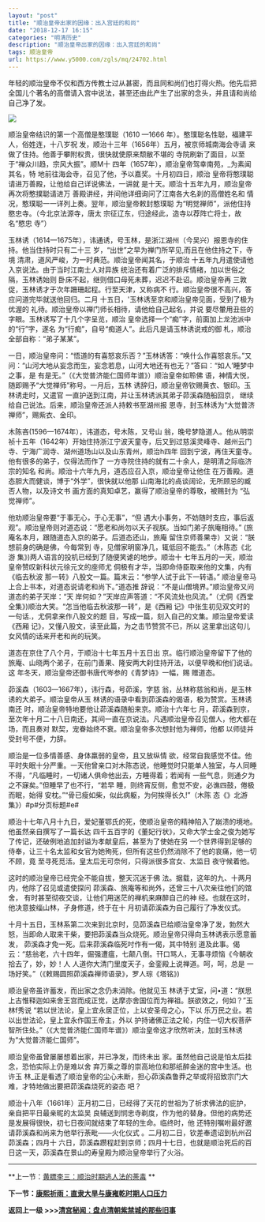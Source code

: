 ```yaml
---
layout: "post"
title: "顺治皇帝出家的因缘：出入宫廷的和尚"
date: "2018-12-17 16:15"
categories: "明清历史"
description: "顺治皇帝出家的因缘：出入宫廷的和尚"
tags: 顺治皇帝
url: https://www.y5000.com/zgls/mq/24702.html
---
```






年轻的顺治皇帝不仅和西方传教士过从甚密，而且同和尚们也打得火热。他先后把全国儿个著名的高僧请入宫中说法，甚至还由此产生了出家的念头，并且请和尚给自己净了发。

![](https://img.y5000.com/uploads/allimg/170807/12-1FPG01913131.jpg)

顺治皇帝结识的第一个高僧是憨璞聪（1610 —1666 年）。憨璞聪名性聪，福建平人，俗姓连，十八岁祝 发，顺治十三年（1656年）五月，被京师城南海会寺请
来做了住持。他善于攀附权贵，很快就使原来颓敝不堪的 寺院刷新了面目，以至于“禅众川趋，宗风大振”。顺M十
四年（1657年），顺治皇帝驾幸南苑，_为素闻其名，特 地前往海会寺，召见了他，予以嘉奖。十月初四日，顺治
皇帝将憨璞聪请进万善殿，让他给自己详说佛法，一讲就 是十天。顺治十五年九月，顺治皇帝再次将憨撲聪请进万 善殿讲经，并间他详细询问了江南各大名刹的高僧姓名和
情况，憨璞聪一一详列上奏。翌年，顺治皇帝敕封憨璞聪 为“明觉禅师”，派他住持愍忠寺。（今北京法源寺，唐太 宗征辽东，归途经此，造寺以荐阵亡将士，故名“愍忠
寺”）

玉林诱（1614—1675年），讳通诱，号玉林，是浙江湖州（今吴兴）报恩寺的住持。他当住持时只有二十三 岁，“出世”之早为禅门所罕见,而且在他住持之下，寺境
清肃，道风严峻，为一时典范。顺治皇帝闻其名，于顺治 十五年九月遣使请他入京说法。由于当时江南士人对异族 统治还有着广泛的排斥情绪，加以世俗之隔，玉林诱始则
卧床不起，继则借口母死未葬，迟迟不赴诏。顺治皇帝再 三敦促，玉林诱才于次年跚珊起程。行至天津，又称病不 行。顺治皇帝很不高兴，答应问道完毕就送他回归。二月
十五日，'玉林诱至京和顺治皇帝见面，受到了极为优渥的 礼待。顺治皇帝以禅门师长相待，请他给自己起名，并说 要尽暈用丑些的字眼。玉林诱写了十几个字呈览，顺治
皇帝选择一个“痴”字，前面加上龙池派中的“行”字，遂名 为“行痴”，自号“痴道人”。此后凡是请玉林诱说戒的御 札，顺治全部自称：“弟子某某”。

一日，顺治皇帝问：“悟道的有喜怒哀乐否？”玉林诱答：“唤什么作喜怒哀乐。”又问：“山河大地从妄念而生，妄念若息，山河大地还有也无？”答曰：“如人’睡梦中之事，是
有是无。”（《大觉普济能仁国师年谱》）顺治皇帝如聆佛 语，神情大悦，随即赐予“大觉禅师”称号。一月后，五林
诱辞归，顺治皇帝钦赐黄衣、银印。玉林诱走时，又遣官 一直护送到江南，并让玉林诱派其弟子茆溪森随船回京， 继续给自己说法。后来，顺治皇帝还派人持敕书至湖州报
恩寺，封玉林诱为“大觉普济禅师”，赐紫衣、金印。

木陈吝(1596—1674年），讳道态，号木陈，又号山 翁，晚号梦隐道人。他从明崇祯十五年（1642年）开始住持浙江宁波天童寺，后又到过慈溪灵峰寺、越州云门
寺、宁海广润寺、湖州道场山以及山东青州，顺治h四年 回到宁波，再住天童寺。他有很多的弟子，仅得法而作了 一方寺院住持的就有二十余人，是明清之际临济宗的知名
和尚。顺治十六年九月，道态应召入京，顺治皇帝让他住 在万善殿。道态胆大而健谈，博于“外学”，很快就以他那 山南海北的卨谈阔论，无所顾忌的臧否人物，以及诗文书
画方面的真知卓艺，赢得了顺治皇帝的尊敬，被赐封为 “弘觉禅师”。

他劝顺治皇帝要“于事无心，于心无事”，“但 遇大小事务，不妨随时支应，事后返观”。顺治皇帝则对道态说：“愿老和尚勿以天子视朕。当如门弟子旅庵相待。”
(旅庵名本月，跟随道态入京的弟子。后道态还山，旅庵 留住京师善果寺）又说：“朕想前身的确是佛，今每常到 寺，见僧家明窗净几，辄低回不能去。”（木陈态《北游
集》)两人语言的投机已经到了随便笑谑的地步。顺治十 七年五月的一天，顺治皇帝赞叹新科状元徐元文的座师尤 侗极有才华，当即命侍臣取来他的文集，内有《临去秋波
那一转》八股文一篇。篇末云：“参学人试于此下一转语。” 顺治皇帝马上合上书本，对道态说请老和尚下。”道态推
辞说：“不是山僧境界。”顺治皇帝又问道态的弟子天岸：“天 岸何如？”天岸应声答道：“不风流处也风流。”（尤侗《西堂
全集》)顺治大笑。“怎当他临去秋波那一转”，是《西厢 记》中张生初见双文时的一句话.，尤侗拿来作八股文的题 目，写成一篇，刻入自己的文集。顺治皇帝爱读《西厢
记》，又懂八股文，读至此篇，为之击节赞赏不已，所以 这里拿出这句儿女风情的话来开老和尚的玩笑。

道态在京住了八个月，于顺治十七年五月十五日出 京。临行顺治皇帝留下了他的旅庵、山晓两个弟子，在前门善果、隆安两大刹住持开法，以便早晚和他们说话。这
年冬天，顺治皇帝还御书唐代岑参的《青梦诗》一幅，赐 赠道态。

茆溪森（1603—1667年），讳行森，号茆溪，字慈 翁，丛林称慈翁和尚，是玉林诱的大弟子。顺治皇帝从玉 林诱的语录中看到茆溪森的偈语，极为赞赏。玉林诱南还
时，顺治皇帝特地要他让茆溪森随船来京。顺治十六年七 月，茆溪森到京，至次年十月二十八日南还，其间一直在京说法。凡遇顺治皇帝召见僧人，他大都在场，而且奏对
默契，宠眷始终不衰。顺治皇帝多次想封他为禅师，他都 以师徒并受封号不便，力辞。

顺治是一位多情善感、身体羸弱的皇帝，且又放纵情
欲，经常自我感觉不佳。他平时失眠十分严重。一天他曾亲口对木陈态说，他睡觉时只能单人独室，与人同睡不得，“凡临睡时，一切诸人俱命他出去，方睡得着；若闻有
一些气息，则通夕为之不寐矣。”但睡早了也不行，“若早 睡，则终宵反侧，愈觉不安，必谯四鼓，倦极而眠，始得
安枕。”“骨已瘦如柴，似此病躯，为何挨得长久!”（木陈 态《》北游集》）#p#分页标题#e#

顺治十七年八月十九日，爱妃董鄂氏的死，使顺治皇帝的精神陷入了崩溃的境地。他虽然亲自撰写了一篇长达
四千五百字的《董妃行状》，又命大学士金之俊为她写了传记，还破例地追加封谥为孝献皇后，甚至为了使她在另
一个世界得到足够的侍奉，让三十名太监和女官为她殉死，但所有这些仍然消除不了他的哀痛，他一切不顾，竟 至寻死觅活。皇太后无可奈何，只得派很多宫女、太监日
夜守候着他。

这时的顺治皇帝已经完全不能自拔，整天沉迷于佛 法。据载，这年的九、十两月内，他除了召见或遣使探问 茆溪森、旅庵等和尚外，还曾三十八次亲往他们的馆舍，
有时甚至彻夜交谈，让他们用迷茫的禅机来麻醉自己的神 经。也就在这时，他决意披缁山林，孑身修道，终于在十 月初请茆溪森为自己履行了净发仪式。

十月十五日，玉林系第二次来到北京时，见茆溪森已给顺治皇帝净了发，勃然大怒，当即命人取来干柴，要把茆溪森当众烧死。顺治皇帝只得向玉林诱表示愿意蓄发，
茆溪森才免一死。后来茆溪森临死吋作有一偈，其中特别 道及此事。偈云：“慈翁老，六十四年，倔强遭瘟，七颠八倒。幵口骂人，无事寻烦恼《今朝收拾去了，妙，妙！人
人道你大清门里度天子，金銮殿上说禅道。呵，呵，总是 一场好笑。”（《敕赐圆照茆溪森禅师语录》，罗人琮《塔铭》)

顺治皇帝虽许蓄发，而出家之念仍未消除。他就见玉 林诱于丈室，问•道：“朕思上古惟释迦如来舍王宫而成正觉，达摩亦舍国位而为禅祖。朕欲效之，何如？”玉林f秀说
“若以世法论，皇上宜永居正位，上以安圣母之心，下以 乐万民之业。若以出世法论，皇上宜永作国王帝主，外以
护持诸佛正法之轮，内住一切大权菩萨智所住处。”（《大觉普济能仁国师年谱》）顺治皇帝这才欣然听决，加封玉林诱为“大觉普济能仁国师”。

顺治皇帝虽曾屡屡想着出家，并已净发，而终未出 家。虽然他自己说是怕太后挂念，恐怕实际上仍是难以舍 弃万乘之尊的崇高地位和那纸醉金迷的宫中生活。也许玉
林_正是看透了顺治皇帝的尘心未断，担心茆溪森鲁莽之举或将招致宗门大难，才特地做出要把茆溪森烧死的姿态 吧？

顺治十八年（1661年）正月初二日，已经得了天花的世祖为了祈求佛法的庇护，亲自把平日最亲昵的太监吴
良辅送到悯忠寺剃度，作为他的替身。但他的病势还是发展得很快，初七日夜间就结束了年轻的生命。临终时，他 还特别嘱咐最好邀请茆溪森和尚来为他举行荼毗——火化仪式
。二月初二日，钦差奉遗诏到杭州召茆溪森；四月十 六日，茆溪森躜程赶到京师；四月十七日，也就是顺治死后的百日这一天，茆溪森在景山的寿皇殿为顺治皇帝举行了火浴。

* * *

**上一节：[黄膘李三：顺治时期逃人法的荼毒](https://www.y5000.com/zgls/mq/24700.html) **

**下一节：[康熙祈雨：直隶大旱与康雍乾时期人口压力 ](https://www.y5000.com/zgls/mq/24703.html)**

**返回上一级 >>>[清宫秘闻：盘点清朝紫禁城的那些旧事](https://www.y5000.com/yszt/24720.html)**
